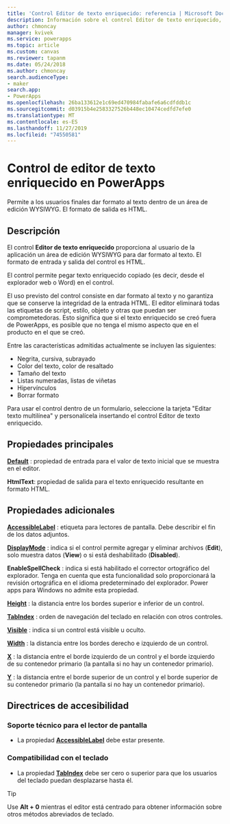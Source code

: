 ```yaml
---
title: 'Control Editor de texto enriquecido: referencia | Microsoft Docs'
description: Información sobre el control Editor de texto enriquecido, con propiedades y ejemplos
author: chmoncay
manager: kvivek
ms.service: powerapps
ms.topic: article
ms.custom: canvas
ms.reviewer: tapanm
ms.date: 05/24/2018
ms.author: chmoncay
search.audienceType:
- maker
search.app:
- PowerApps
ms.openlocfilehash: 26ba133612e1c69ed470984fabafe6a6cdfddb1c
ms.sourcegitcommit: d03915b4e2583327526b448ec10474cedfd7efe0
ms.translationtype: MT
ms.contentlocale: es-ES
ms.lasthandoff: 11/27/2019
ms.locfileid: "74550581"
---
```

# <a name="rich-text-editor-control-in-powerapps"></a>Control de editor de texto enriquecido en PowerApps
Permite a los usuarios finales dar formato al texto dentro de un área de edición WYSIWYG.  El formato de salida es HTML.

## <a name="description"></a>Descripción
El control **Editor de texto enriquecido** proporciona al usuario de la aplicación un área de edición WYSIWYG para dar formato al texto.  El formato de entrada y salida del control es HTML.

El control permite pegar texto enriquecido copiado (es decir, desde el explorador web o Word) en el control.  

El uso previsto del control consiste en dar formato al texto y no garantiza que se conserve la integridad de la entrada HTML.  El editor eliminará todas las etiquetas de script, estilo, objeto y otras que puedan ser comprometedoras.  Esto significa que si el texto enriquecido se creó fuera de PowerApps, es posible que no tenga el mismo aspecto que en el producto en el que se creó.

Entre las características admitidas actualmente se incluyen las siguientes:
- Negrita, cursiva, subrayado
- Color del texto, color de resaltado
- Tamaño del texto
- Listas numeradas, listas de viñetas
- Hipervínculos
- Borrar formato

Para usar el control dentro de un formulario, seleccione la tarjeta "Editar texto multilínea" y personalícela insertando el control Editor de texto enriquecido.

## <a name="key-properties"></a>Propiedades principales
**[Default](properties-core.md)** : propiedad de entrada para el valor de texto inicial que se muestra en el editor.

**HtmlText**: propiedad de salida para el texto enriquecido resultante en formato HTML.


## <a name="additional-properties"></a>Propiedades adicionales
**[AccessibleLabel](properties-accessibility.md)** : etiqueta para lectores de pantalla. Debe describir el fin de los datos adjuntos.

**[DisplayMode](properties-core.md)** : indica si el control permite agregar y eliminar archivos (**Edit**), solo muestra datos (**View**) o si está deshabilitado (**Disabled**).

**EnableSpellCheck** : indica si está habilitado el corrector ortográfico del explorador. Tenga en cuenta que esta funcionalidad solo proporcionará la revisión ortográfica en el idioma predeterminado del explorador.  Power apps para Windows no admite esta propiedad.

**[Height](properties-size-location.md)** : la distancia entre los bordes superior e inferior de un control.

**[TabIndex](properties-accessibility.md)** : orden de navegación del teclado en relación con otros controles.

**[Visible](properties-core.md)** : indica si un control está visible u oculto.

**[Width](properties-size-location.md)** : la distancia entre los bordes derecho e izquierdo de un control.

**[X](properties-size-location.md)** : la distancia entre el borde izquierdo de un control y el borde izquierdo de su contenedor primario (la pantalla si no hay un contenedor primario).

**[Y](properties-size-location.md)** : la distancia entre el borde superior de un control y el borde superior de su contenedor primario (la pantalla si no hay un contenedor primario).


## <a name="accessibility-guidelines"></a>Directrices de accesibilidad
### <a name="screen-reader-support"></a>Soporte técnico para el lector de pantalla
* La propiedad **[AccessibleLabel](properties-accessibility.md)** debe estar presente.

### <a name="keyboard-support"></a>Compatibilidad con el teclado
* La propiedad **[TabIndex](properties-accessibility.md)** debe ser cero o superior para que los usuarios del teclado puedan desplazarse hasta él.

> [!TIP]
> Use **Alt + 0** mientras el editor está centrado para obtener información sobre otros métodos abreviados de teclado.
